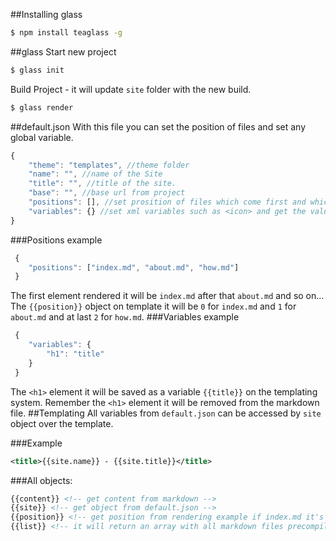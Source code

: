 ##Installing glass
```bash
$ npm install teaglass -g
```
##glass
Start new project
```bash
$ glass init
```
Build Project - it will update `site` folder with the new build.
```bash
$ glass render
```
##default.json
With this file you can set the position of files and set any global variable.
```javascript
{
    "theme": "templates", //theme folder
    "name": "", //name of the Site
    "title": "", //title of the site.
    "base": "", //base url from project
    "positions": [], //set prosition of files which come first and which come at last.
    "variables": {} //set xml variables such as <icon> and get the value setted as an variable on the templating system.
}
```
###Positions example
```javascript
 {
 	"positions": ["index.md", "about.md", "how.md"]
 }
```
The first element rendered it will be `index.md` after that `about.md` and so on...
The `{{position}}` object on template it will be `0` for `index.md` and `1` for `about.md` and at last `2` for `how.md`.
###Variables example
```javascript
 {
 	"variables": {
    	"h1": "title"
    }
 }
```
The `<h1>` element it will be saved as a variable `{{title}}` on the templating system. Remember the `<h1>` element it will be removed from the markdown file.
##Templating
All variables from `default.json` can be accessed by `site` object over the template.

###Example
```xml
<title>{{site.name}} - {{site.title}}</title>
```

###All objects:
```xml
{{content}} <!-- get content from markdown -->
{{site}} <!-- get object from default.json -->
{{position}} <!-- get position from rendering example if index.md it's the first to be rendered the position will be 0 -->
{{list}} <!-- it will return an array with all markdown files precompiled in html. -->
```
